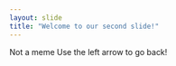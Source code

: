 ```yaml
---
layout: slide
title: "Welcome to our second slide!"
---
```

Not a meme
Use the left arrow to go back!

